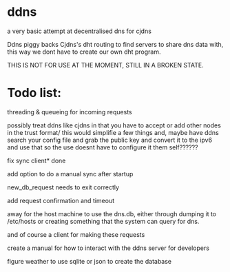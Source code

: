 # ddns
a very basic attempt at decentralised dns for cjdns

Ddns piggy backs Cjdns's dht routing to find servers to share dns data with, this way we dont have to create our own dht program. 

THIS IS NOT FOR USE AT THE MOMENT, STILL IN A BROKEN STATE.

Todo list:
==========

threading & queueing for incoming requests

possibly treat ddns like cjdns in that you have to accept or add other nodes in the trust format/ this would simplifie a few things and, maybe have ddns search your config file and grab the public key and convert it to the ipv6 and use that so the use doesnt have to configure it them self??????

fix sync client* done

  add option to do a manual sync after startup
  
  new_db_request needs to exit correctly

add request confirmation and timeout

away for the host machine to use the dns.db, either through dumping it to /etc/hosts or creating something that the system can query for dns.

and of course a client for making these requests

create a manual for how to interact with the ddns server for developers

figure weather to use sqlite or json to create the database
